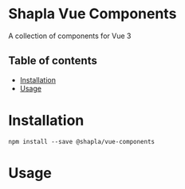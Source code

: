# Shapla Vue Components
A collection of components for Vue 3

## Table of contents

- [Installation](#installation)
- [Usage](#usage)

# Installation

```
npm install --save @shapla/vue-components
```

# Usage
